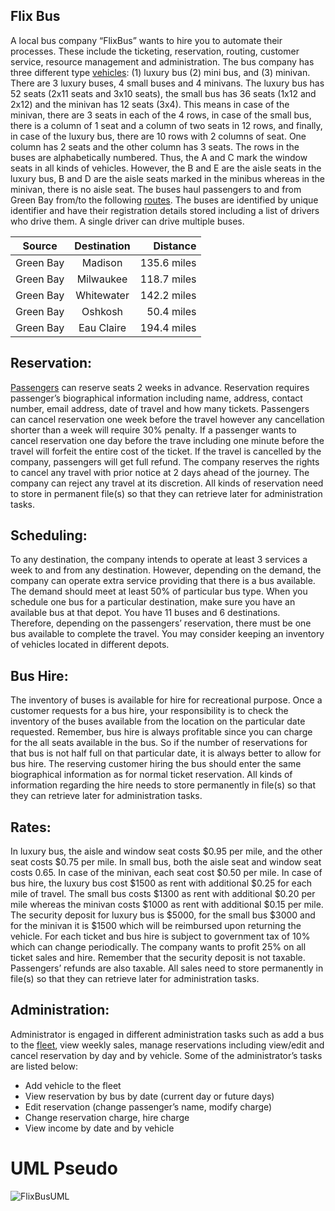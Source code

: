 ## Flix Bus

A local bus company “FlixBus” wants to hire you to automate their processes. These include the ticketing, reservation, routing, customer service, resource management and administration. The bus company has three different type [vehicles](https://github.com/c371group/FlixBus/blob/main/FlixBus/FlixBus/Vehicle.h): (1) luxury bus (2) mini bus, and (3) minivan. There are 3 luxury buses, 4 small buses and 4 minivans. The luxury bus has 52 seats (2x11 seats and 3x10 seats), the small bus has 36 seats (1x12 and 2x12) and the minivan has 12 seats (3x4). This means in case of the minivan, there are 3 seats in each of the 4 rows, in case of the small bus, there is a column of 1 seat and a column of two seats in 12 rows, and finally, in case of the luxury bus, there are 10 rows with 2 columns of seat. One column has 2 seats and the other column has 3 seats. The rows in the buses are alphabetically numbered. Thus, the A and C mark the window seats in all kinds of vehicles. However, the B and E are the aisle seats in the luxury bus, B and D are the aisle seats marked in the minibus whereas in the minivan, there is no aisle seat. The buses haul passengers to and from Green Bay from/to the following [routes](https://github.com/c371group/FlixBus/blob/main/FlixBus/FlixBus/Route.h). The buses are identified by unique identifier and have their registration details stored including a list of drivers who drive them. A single driver can drive multiple buses.

| Source        | Destination   | Distance  |
| ------------- |:-------------:| -----:|
| Green Bay     | Madison    | 135.6 miles |
| Green Bay    | Milwaukee   |   118.7 miles |
| Green Bay | Whitewater     |    142.2 miles |
| Green Bay | Oshkosh        |    50.4 miles |
| Green Bay | Eau Claire     |    194.4 miles |

## Reservation:

[Passengers](https://github.com/c371group/FlixBus/blob/main/FlixBus/FlixBus/Customer.h) can reserve seats 2 weeks in advance. Reservation requires passenger’s biographical information including name, address, contact number, email address, date of travel and how many tickets. Passengers can cancel reservation one week before the travel however any cancellation shorter than a week will require 30% penalty. If a passenger wants to cancel reservation one day before the trave including one minute before the travel will forfeit the entire cost of the ticket. If the travel is cancelled by the company, passengers will get full refund. The company reserves the rights to cancel any travel with prior notice at 2 days ahead of the journey. The company can reject any travel at its discretion. All kinds of reservation need to store in permanent file(s) so that they can retrieve later for administration tasks.

## Scheduling:

To any destination, the company intends to operate at least 3 services a week to and from any destination. However, depending on the demand, the company can operate extra service providing that there is a bus available. The demand should meet at least 50% of particular bus type. When you
schedule one bus for a particular destination, make sure you have an available bus at that depot. You have 11 buses and 6 destinations. Therefore, depending on the passengers’ reservation, there must be one bus available to complete the travel. You may consider keeping an inventory of vehicles located in different depots.

## Bus Hire:

The inventory of buses is available for hire for recreational purpose. Once a customer requests for a bus hire, your responsibility is to check the inventory of the buses available from the location on the particular date requested. Remember, bus hire is always profitable since you can charge for the all seats available in the bus. So if the number of reservations for that bus is not half full on that particular date, it is always better to allow for bus hire. The reserving customer hiring the bus should enter the same biographical information as for normal ticket reservation. All kinds of information regarding the hire needs to store permanently in file(s) so that they can retrieve later for administration tasks.

## Rates:

In luxury bus, the aisle and window seat costs $0.95 per mile, and the other seat costs $0.75 per mile. In small bus, both the aisle seat and window seat costs 0.65. In case of the minivan, each seat cost $0.50 per mile. In case of bus hire, the luxury bus cost $1500 as rent with additional $0.25 for each mile of travel. The small bus costs $1300 as rent with additional $0.20 per mile whereas the minivan costs $1000 as rent with additional $0.15 per mile. The security deposit for luxury bus is $5000, for the small bus $3000 and for the minivan it is $1500 which will be reimbursed upon returning the vehicle. For each ticket and bus hire is subject to government tax of 10% which can change periodically. The company wants to profit 25% on all ticket sales and hire. Remember that the security deposit is not taxable. Passengers’ refunds are also taxable. All sales need to store permanently in file(s) so that they can retrieve later for administration tasks.

## Administration:

Administrator is engaged in different administration tasks such as add a bus to the [fleet](https://github.com/c371group/FlixBus/blob/main/FlixBus/FlixBus/Fleet.h), view weekly sales, manage reservations including view/edit and cancel reservation by day and by vehicle. Some of the administrator’s tasks are listed below:

* Add vehicle to the fleet
* View reservation by bus by date (current day or future days)
* Edit reservation (change passenger’s name, modify charge)
* Change reservation charge, hire charge
* View income by date and by vehicle

# UML Pseudo

![FlixBusUML](https://user-images.githubusercontent.com/5628399/117210626-8d8a3000-adbd-11eb-89e3-4638651f5afa.png)


